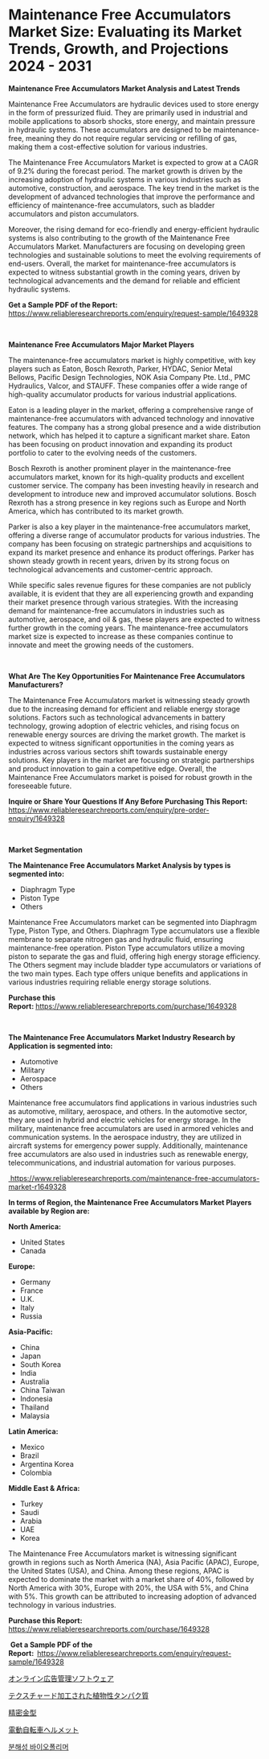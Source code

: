 <p><h1>Maintenance Free Accumulators Market Size: Evaluating its Market Trends, Growth, and Projections 2024 - 2031</h1></p><p><strong>Maintenance Free Accumulators Market Analysis and Latest Trends</strong></p>
<p><p>Maintenance Free Accumulators are hydraulic devices used to store energy in the form of pressurized fluid. They are primarily used in industrial and mobile applications to absorb shocks, store energy, and maintain pressure in hydraulic systems. These accumulators are designed to be maintenance-free, meaning they do not require regular servicing or refilling of gas, making them a cost-effective solution for various industries.</p><p>The Maintenance Free Accumulators Market is expected to grow at a CAGR of 9.2% during the forecast period. The market growth is driven by the increasing adoption of hydraulic systems in various industries such as automotive, construction, and aerospace. The key trend in the market is the development of advanced technologies that improve the performance and efficiency of maintenance-free accumulators, such as bladder accumulators and piston accumulators.</p><p>Moreover, the rising demand for eco-friendly and energy-efficient hydraulic systems is also contributing to the growth of the Maintenance Free Accumulators Market. Manufacturers are focusing on developing green technologies and sustainable solutions to meet the evolving requirements of end-users. Overall, the market for maintenance-free accumulators is expected to witness substantial growth in the coming years, driven by technological advancements and the demand for reliable and efficient hydraulic systems.</p></p>
<p><strong>Get a Sample PDF of the Report:&nbsp;</strong> <a href="https://www.reliableresearchreports.com/enquiry/request-sample/1649328">https://www.reliableresearchreports.com/enquiry/request-sample/1649328</a></p>
<p>&nbsp;</p>
<p><strong>Maintenance Free Accumulators Major Market Players</strong></p>
<p><p>The maintenance-free accumulators market is highly competitive, with key players such as Eaton, Bosch Rexroth, Parker, HYDAC, Senior Metal Bellows, Pacific Design Technologies, NOK Asia Company Pte. Ltd., PMC Hydraulics, Valcor, and STAUFF. These companies offer a wide range of high-quality accumulator products for various industrial applications.</p><p>Eaton is a leading player in the market, offering a comprehensive range of maintenance-free accumulators with advanced technology and innovative features. The company has a strong global presence and a wide distribution network, which has helped it to capture a significant market share. Eaton has been focusing on product innovation and expanding its product portfolio to cater to the evolving needs of the customers.</p><p>Bosch Rexroth is another prominent player in the maintenance-free accumulators market, known for its high-quality products and excellent customer service. The company has been investing heavily in research and development to introduce new and improved accumulator solutions. Bosch Rexroth has a strong presence in key regions such as Europe and North America, which has contributed to its market growth.</p><p>Parker is also a key player in the maintenance-free accumulators market, offering a diverse range of accumulator products for various industries. The company has been focusing on strategic partnerships and acquisitions to expand its market presence and enhance its product offerings. Parker has shown steady growth in recent years, driven by its strong focus on technological advancements and customer-centric approach.</p><p>While specific sales revenue figures for these companies are not publicly available, it is evident that they are all experiencing growth and expanding their market presence through various strategies. With the increasing demand for maintenance-free accumulators in industries such as automotive, aerospace, and oil & gas, these players are expected to witness further growth in the coming years. The maintenance-free accumulators market size is expected to increase as these companies continue to innovate and meet the growing needs of the customers.</p></p>
<p>&nbsp;</p>
<p><strong>What Are The Key Opportunities For Maintenance Free Accumulators Manufacturers?</strong></p>
<p><p>The Maintenance Free Accumulators market is witnessing steady growth due to the increasing demand for efficient and reliable energy storage solutions. Factors such as technological advancements in battery technology, growing adoption of electric vehicles, and rising focus on renewable energy sources are driving the market growth. The market is expected to witness significant opportunities in the coming years as industries across various sectors shift towards sustainable energy solutions. Key players in the market are focusing on strategic partnerships and product innovation to gain a competitive edge. Overall, the Maintenance Free Accumulators market is poised for robust growth in the foreseeable future.</p></p>
<p><strong>Inquire or Share Your Questions If Any Before Purchasing This Report:</strong> <a href="https://www.reliableresearchreports.com/enquiry/pre-order-enquiry/1649328">https://www.reliableresearchreports.com/enquiry/pre-order-enquiry/1649328</a></p>
<p>&nbsp;</p>
<p><strong>Market Segmentation</strong></p>
<p><strong>The Maintenance Free Accumulators Market Analysis by types is segmented into:</strong></p>
<p><ul><li>Diaphragm Type</li><li>Piston Type</li><li>Others</li></ul></p>
<p><p>Maintenance Free Accumulators market can be segmented into Diaphragm Type, Piston Type, and Others. Diaphragm Type accumulators use a flexible membrane to separate nitrogen gas and hydraulic fluid, ensuring maintenance-free operation. Piston Type accumulators utilize a moving piston to separate the gas and fluid, offering high energy storage efficiency. The Others segment may include bladder type accumulators or variations of the two main types. Each type offers unique benefits and applications in various industries requiring reliable energy storage solutions.</p></p>
<p><strong>Purchase this Report:&nbsp;</strong><a href="https://www.reliableresearchreports.com/purchase/1649328">https://www.reliableresearchreports.com/purchase/1649328</a></p>
<p>&nbsp;</p>
<p><strong>The Maintenance Free Accumulators Market Industry Research by Application is segmented into:</strong></p>
<p><ul><li>Automotive</li><li>Military</li><li>Aerospace</li><li>Others</li></ul></p>
<p><p>Maintenance free accumulators find applications in various industries such as automotive, military, aerospace, and others. In the automotive sector, they are used in hybrid and electric vehicles for energy storage. In the military, maintenance free accumulators are used in armored vehicles and communication systems. In the aerospace industry, they are utilized in aircraft systems for emergency power supply. Additionally, maintenance free accumulators are also used in industries such as renewable energy, telecommunications, and industrial automation for various purposes.</p></p>
<p><a href="https://www.reliableresearchreports.com/maintenance-free-accumulators-market-r1649328">&nbsp;https://www.reliableresearchreports.com/maintenance-free-accumulators-market-r1649328</a></p>
<p><strong>In terms of Region, the Maintenance Free Accumulators Market Players available by Region are:</strong></p>
<p>
    <p> <strong> North America: </strong>
        <ul>
            <li>United States</li>
            <li>Canada</li>
        </ul>
        </p> 
    <p> <strong> Europe: </strong>
        <ul>
            <li>Germany</li>
            <li>France</li>
            <li>U.K.</li>
            <li>Italy</li>
            <li>Russia</li>
        </ul>
        </p> 
    <p> <strong> Asia-Pacific: </strong>
        <ul>
            <li>China</li>
            <li>Japan</li>
            <li>South Korea</li>
            <li>India</li>
            <li>Australia</li>
            <li>China Taiwan</li>
            <li>Indonesia</li>
            <li>Thailand</li>
            <li>Malaysia</li>
        </ul>
        </p> 
    <p> <strong> Latin America: </strong>
        <ul>
            <li>Mexico</li>
            <li>Brazil</li>
            <li>Argentina Korea</li>
            <li>Colombia</li>
        </ul>
        </p> 
    <p> <strong> Middle East & Africa: </strong>
        <ul>
            <li>Turkey</li>
            <li>Saudi</li>
            <li>Arabia</li>
            <li>UAE</li>
            <li>Korea</li>
        </ul>
    </p>
    </p>
<p><p>The Maintenance Free Accumulators market is witnessing significant growth in regions such as North America (NA), Asia Pacific (APAC), Europe, the United States (USA), and China. Among these regions, APAC is expected to dominate the market with a market share of 40%, followed by North America with 30%, Europe with 20%, the USA with 5%, and China with 5%. This growth can be attributed to increasing adoption of advanced technology in various industries.</p></p>
<p><strong>Purchase this Report: </strong><a href="https://www.reliableresearchreports.com/purchase/1649328">https://www.reliableresearchreports.com/purchase/1649328</a></p>
<p>&nbsp;<strong>Get a Sample PDF of the Report:&nbsp;&nbsp;</strong><a href="https://www.reliableresearchreports.com/enquiry/request-sample/1649328">https://www.reliableresearchreports.com/enquiry/request-sample/1649328</a></p>
<p><strong></strong></p>
<p><p><a href="https://github.com/dandier2003/Market-Research-Report-List-1/blob/main/807128730170.md">オンライン広告管理ソフトウェア</a></p><p><a href="https://medium.com/@sebastianhodges1/%E3%83%86%E3%82%AF%E3%82%B9%E3%83%81%E3%83%A3%E3%83%A9%E3%82%A4%E3%82%BA%E3%83%89%E6%A4%8D%E7%89%A9%E6%80%A7%E3%81%9F%E3%82%93%E7%99%BD%E5%B8%82%E5%A0%B4%E3%81%AE%E5%88%86%E6%9E%90-%E3%82%B0%E3%83%AD%E3%83%BC%E3%83%90%E3%83%AB%E7%94%A3%E6%A5%AD%E3%81%AE%E8%A6%8B%E9%80%9A%E3%81%97%E3%81%A8%E4%BA%88%E6%B8%AC-2024%E5%B9%B4%E3%81%8B%E3%82%892031%E5%B9%B4-4c00d3283b91">テクスチャード加工された植物性タンパク質</a></p><p><a href="https://medium.com/@johneahan44556754/%E7%B2%BE%E5%AF%86%E9%87%91%E5%9E%8B%E5%B8%82%E5%A0%B4%E3%81%AF-%E5%B8%82%E5%A0%B4%E3%82%B7%E3%82%A7%E3%82%A2-%E5%B8%82%E5%A0%B4%E5%8B%95%E5%90%91-%E5%B8%82%E5%A0%B4%E6%88%90%E9%95%B7%E3%81%AB%E9%96%A2%E3%81%99%E3%82%8B%E6%83%85%E5%A0%B1%E3%82%92%E6%8F%90%E4%BE%9B%E3%81%97%E3%81%BE%E3%81%99-b749fd058822">精密金型</a></p><p><a href="https://github.com/sghwr779811674/Market-Research-Report-List-1/blob/main/939549230169.md">電動自転車ヘルメット</a></p><p><a href="https://medium.com/@lottierunte44/%EB%B6%84%ED%95%B4%EC%84%B1-%EC%83%9D%EB%B6%84%ED%95%B4-%ED%8F%B4%EB%A6%AC%EB%A8%B8-%EC%8B%9C%EC%9E%A5-%EC%A1%B0%EC%82%AC-%EB%B3%B4%EA%B3%A0%EC%84%9C-2024%EB%85%84%EB%B6%80%ED%84%B0-2031%EB%85%84%EA%B9%8C%EC%A7%80%EC%9D%98-%EC%97%AD%EC%82%AC%EC%99%80-%EC%98%88%EC%B8%A1-00147f01a205">분해성 바이오폴리머</a></p></p>